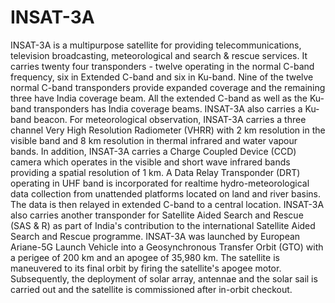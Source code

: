 # INSAT-3A
INSAT-3A is a multipurpose satellite for providing telecommunications, television broadcasting, meteorological and search & rescue services. It carries twenty four transponders - twelve operating in the normal C-band frequency, six in Extended C-band and six in Ku-band. Nine of the twelve normal C-band transponders provide expanded coverage and the remaining three have India coverage beam. All the extended C-band as well as the Ku-band transponders has India coverage beams. INSAT-3A also carries a Ku-band beacon. For meteorological observation, INSAT-3A carries a three channel Very High Resolution Radiometer (VHRR) with 2 km resolution in the visible band and 8 km resolution in thermal infrared and water vapour bands. In addition, INSAT-3A carries a Charge Coupled Device (CCD) camera which operates in the visible and short wave infrared bands providing a spatial resolution of 1 km. A Data Relay Transponder (DRT) operating in UHF band is incorporated for realtime hydro-meteorological data collection from unattended platforms located on land and river basins. The data is then relayed in extended C-band to a central location. INSAT-3A also carries another transponder for Satellite Aided Search and Rescue (SAS & R) as part of India's contribution to the international Satellite Aided Search and Rescue programme. INSAT-3A was launched by European Ariane-5G Launch Vehicle into a Geosynchronous Transfer Orbit (GTO) with a perigee of 200 km and an apogee of 35,980 km. The satellite is maneuvered to its final orbit by firing the satellite's apogee motor. Subsequently, the deployment of solar array, antennae and the solar sail is carried out and the satellite is commissioned after in-orbit checkout.